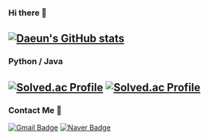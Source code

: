 ### Hi there 👋

[![Daeun's GitHub stats](https://github-readme-stats.vercel.app/api?username=DAEUN9&show_icons=true)](https://github.com/anuraghazra/github-readme-stats)
---
### Python / Java

[![Solved.ac Profile](http://mazassumnida.wtf/api/v2/generate_badge?boj=asd5687)](https://solved.ac/asd5687/)
[![Solved.ac Profile](http://mazassumnida.wtf/api/v2/generate_badge?boj=asd_java5687)](https://solved.ac/asd_java5687/)
---

### Contact Me 💌

[![Gmail Badge](https://img.shields.io/badge/Gmail-d14836?style=flat-square&logo=Gmail&logoColor=white&link=mailto:gain3436@gmail.com)](mailto:gain3436@gmail.com)
[![Naver Badge](https://img.shields.io/badge/Naver-03C75A?style=flat-square&logo=Naver&logoColor=white&link=mailto:asd5687@naver.com)](mailto:asd5687@naver.com)
